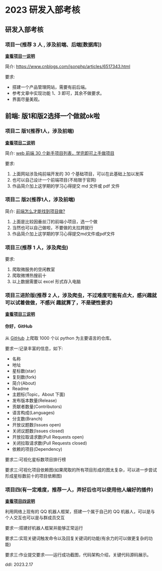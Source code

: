 # 2023 研发入部考核

## 研发入部考核

### 项目一(推荐 3 人 , 涉及前端、后端[数据库])

**[查看项目一说明](https://github.com/dongguaguaguagua/FlyClubTest/blob/main/project1/Project1Doc.md)**

简介: https://www.cnblogs.com/jsonphp/articles/6517343.html

要求:

- 搭建一个产品管理网站，需要有前后端。
- 参考文章中实现功能 1、3 即可，其余不做要求。
- 界面尽量美观。

## 前端: 版1和版2选择一个做就ok啦

### 项目二 版1(推荐1人，涉及前端)

**[查看项目二说明](https://github.com/dongguaguaguagua/FlyClubTest/blob/main/project2/Project2Doc.md)**

简介: [web 前端 30 个新手项目列表，学完即可上手做项目](https://zhuanlan.zhihu.com/p/100250058)

要求:

1. 上面网站涉及纯前端开发的 30 个基础项目，可以在此基础上加以发挥
2. 也可以自己设计一个前端项目(不局限于官网)
3. 作品简介加上这学期的学习心得提交 md 文件或 pdf 文件

### 项目二 版2(推荐1人，涉及前端)

简介: [前端怎么才能找到项目做?](https://www.zhihu.com/question/392328321)

1. 上面是比较因垂丝汀的前端小项目，选一个做
2. 当然也可以自己做啦，不要做的太拉跨就行
3. 作品简介加上这学期的学习心得提交md文件或pdf文件

### 项目三(推荐 1 人，涉及爬虫)

要求:

1. 爬取微服务的空闲教室
2. 爬取微博热搜前十
3. 以上数据需要以 excel 形式存入电脑

### 项目三进阶版(推荐 2 人，涉及爬虫，不过难度可能有点大，感兴趣就可以试着做做，不感兴 趣就算了，不是硬性要求)

**[查看项目三说明](https://github.com/dongguaguaguagua/FlyClubTest/blob/main/project3/Project3Doc.md)**

#### 你好，GitHub

从 [GitHub](https://github.com) 上爬取 1000 个以 python 为主要语言的仓库。

要求一:记录丰富的信息，如下:

- 名称
- 地址
- 星标数(star)
- 复刻数(fork)
- 简介(About)
- Readme
- 主题标(Topic，About 下面)
- 发布版本数量(Release)
- 贡献者数量(Contributors)
- 语言构成(Languages)
- 分支数(Branch)
- 开放议题数(Issues open)
- 关闭议题数(Issues closed)
- 开放拉取请求数(Pull Requests open)
- 关闭拉取请求数(Pull Requests closed)
- 依赖的项目(Dependency)

要求二:可视化星标数项目排行榜

要求三:可视化项目依赖图(如果爬取的所有项目形成的图太复杂，可以进一步尝试形成星标数前十的项目依赖图)

### 项目四(有一定难度，推荐一人，弄好后也可以使用他人编好的插件)

**[查看项目四说明](https://github.com/dongguaguaguagua/FlyClubTest/blob/main/project4/Project4Doc.md)**

利用网络上现有的 QQ 机器人框架，搭建一个属于自己的 QQ 机器人，可以是与个人交互也可以是与群成员交互

要求一:搭建好机器人框架并能够正常运行

要求二:实现关键词触发命令以及回复关键词的功能(有余力的可以做更复杂的功能)

要求三:作业提交要求——运行成功截图，代码架构介绍，关键代码源码展示。

ddl: 2023.2.17
